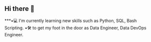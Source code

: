 ## Hi there 👋

***•💻 I'm currently learning new skills such as Python, SQL, Bash Scripting.
•🛠️ to get my foot in the door as Data Engineer, Data DevOps Engineer.

<!--
**patrikborza/patrikborza** is a ✨ _special_ ✨ repository because its `README.md` (this file) appears on your GitHub profile.

Here are some ideas to get you started:

- 🔭 I’m currently working on my second project
I am here :v: in order to broaden my knowledge and get my foot in the door as Data Engineer, Data DevOps :sunglasses:.
- 🌱 I’m currently learning ...
- 👯 I’m looking to collaborate on ...
- 🤔 I’m looking for help with ...
- 💬 Ask me about ...
- 📫 How to reach me: ...
- 😄 Pronouns: ...
- ⚡ Fun fact: ...
-->
